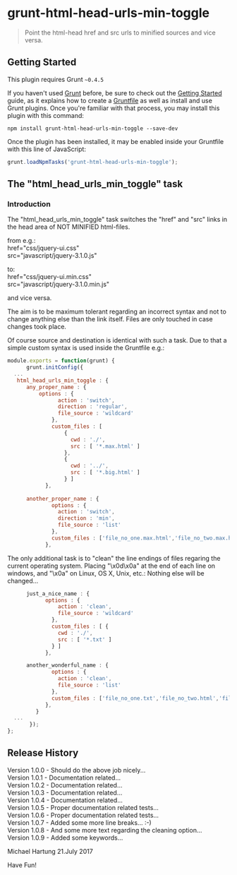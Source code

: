 # grunt-html-head-urls-min-toggle

> Point the html-head href and src urls to minified sources and vice versa.

## Getting Started
This plugin requires Grunt `~0.4.5`

If you haven't used [Grunt](http://gruntjs.com/) before, be sure to check out the [Getting Started](http://gruntjs.com/getting-started) guide, as it explains how to create a [Gruntfile](http://gruntjs.com/sample-gruntfile) as well as install and use Grunt plugins. Once you're familiar with that process, you may install this plugin with this command:

```shell
npm install grunt-html-head-urls-min-toggle --save-dev
```

Once the plugin has been installed, it may be enabled inside your Gruntfile with this line of JavaScript:

```js
grunt.loadNpmTasks('grunt-html-head-urls-min-toggle');
```

## The "html_head_urls_min_toggle" task

### Introduction
The "html_head_urls_min_toggle" task switches the "href" and "src" links in the head area of NOT MINIFIED html-files. 

from e.g.:<br>href="css/jquery-ui.css"<br>
           src="javascript/jquery-3.1.0.js"<br>

to:<br>href="css/jquery-ui.min.css"<br>
           src="javascript/jquery-3.1.0.min.js"<br>

and vice versa.

The aim is to be maximum tolerant regarding an incorrect syntax and not to change anything else than the link itself.
Files are only touched in case changes took place.

Of course source and destination is identical with such a task.
Due to that a simple custom syntax is used inside the Gruntfile e.g.:
```js
module.exports = function(grunt) {
      grunt.initConfig({
  ...
   html_head_urls_min_toggle : {
      any_proper_name : {
	      options : {
	            action : 'switch',
	            direction : 'regular',
	            file_source : 'wildcard'
	          },
	          custom_files : [
	              {
	                cwd : './',
	                src : [ '*.max.html' ]
	              },
	              {
	                cwd : '../',
	                src : [ '*.big.html' ]
	              } ]
	        },
	        
      another_proper_name : {
	          options : {
	            action : 'switch',
	            direction : 'min',
	            file_source : 'list'
	          },
	          custom_files : ['file_no_one.max.html','file_no_two.max.html','file_no_three.max.html']
	        },
```

The only additional task is to "clean" the line endings of files regaring the current operating system.
Placing "\x0d\x0a" at the end of each line on windows, and "\x0a" on Linux, OS X, Unix, etc.:
Nothing else will be changed...

```js	        
      just_a_nice_name : {
	        options : {
	            action : 'clean',
	            file_source : 'wildcard'
	          },
	          custom_files : [ {
	            cwd : './',
	            src : [ '*.txt' ]
	          } ]
	        },    

      another_wonderful_name : {
	          options : {
	            action : 'clean',
	            file_source : 'list'
	          },
	          custom_files : ['file_no_one.txt','file_no_two.html','file_no_three.txt']
	        },
	     }
  ...
       });
};    
```

## Release History
Version 1.0.0 - Should do the above job nicely...<br>
Version 1.0.1 - Documentation related...<br>
Version 1.0.2 - Documentation related...<br>
Version 1.0.3 - Documentation related...<br>
Version 1.0.4 - Documentation related...<br>
Version 1.0.5 - Proper documentation related tests...<br>
Version 1.0.6 - Proper documentation related tests...<br>
Version 1.0.7 - Added some more line breaks... :-)<br>
Version 1.0.8 - And some more text regarding the cleaning option...<br>
Version 1.0.9 - Added some keywords...<br>


Michael Hartung
21.July 2017
 
Have Fun! 
